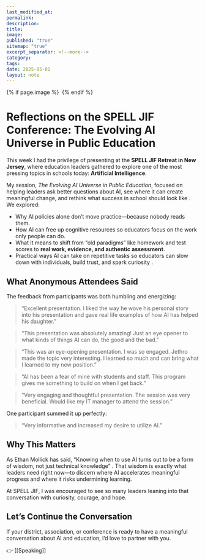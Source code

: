 ```yaml
---
last_modified_at: 
permalink: 
description: 
title: 
image: 
published: "true"
sitemap: "true"
excerpt_separator: <!--more-->
category: 
tags: 
date: 2025-05-01
layout: note
---
```



{% if page.image %} <img src="{{ page.image }}" alt=""> {% endif %}
# Reflections on the SPELL JIF Conference: The Evolving AI Universe in Public Education

This week I had the privilege of presenting at the **SPELL JIF Retreat in New Jersey**, where education leaders gathered to explore one of the most pressing topics in schools today: **Artificial Intelligence**.  

My session, _The Evolving AI Universe in Public Education_, focused on helping leaders ask better questions about AI, see where it can create meaningful change, and rethink what success in school should look like . We explored:

- Why AI policies alone don’t move practice—because nobody reads them.
- How AI can free up cognitive resources so educators focus on the work only people can do.
- What it means to shift from “old paradigms” like homework and test scores to **real work, evidence, and authentic assessment**.
- Practical ways AI can take on repetitive tasks so educators can slow down with individuals, build trust, and spark curiosity .
## What Anonymous Attendees Said

The feedback from participants was both humbling and energizing:

> “Excellent presentation. I liked the way he wove his personal story into his presentation and gave real life examples of how AI has helped his daughter.”

> “This presentation was absolutely amazing! Just an eye opener to what kinds of things AI can do, the good and the bad.”

> “This was an eye-opening presentation. I was so engaged. Jethro made the topic very interesting. I learned so much and can bring what I learned to my new position.”

  > “AI has been a fear of mine with students and staff. This program gives me something to build on when I get back.”

> “Very engaging and thoughtful presentation. The session was very beneficial. Would like my IT manager to attend the session.”  

One participant summed it up perfectly:  

> “Very informative and increased my desire to utilize AI.”
## Why This Matters

As Ethan Mollick has said, “Knowing when to use AI turns out to be a form of wisdom, not just technical knowledge” . That wisdom is exactly what leaders need right now—to discern where AI accelerates meaningful progress and where it risks undermining learning.

At SPELL JIF, I was encouraged to see so many leaders leaning into that conversation with curiosity, courage, and hope.
## Let’s Continue the Conversation

If your district, association, or conference is ready to have a meaningful conversation about AI and education, I’d love to partner with you.

👉 [[Speaking]]
